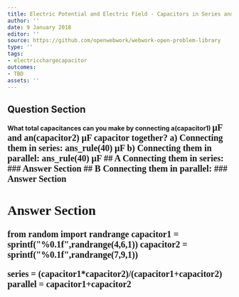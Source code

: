 ```yaml
---
title: Electric Potential and Electric Field - Capacitors in Series and Parallel
author: ''
date: 9 January 2018
editor: ''
source: https://github.com/openwebwork/webwork-open-problem-library
type: ''
tags:
- electricchargecapacitor
outcomes:
- TBD
assets: ''
---
```


## Question Section 

<b>
What total capacitances can you make by connecting a(capacitor1) <span style="font-family: 'Times'; font-size: 20px";>&mu;F<span> and an(capacitor2) <span style="font-family: 'Times'; font-size: 20px";>&mu;F<span> capacitor together?
a) Connecting them in series:
ans_rule(40) <span style="font-family: 'Times'; font-size: 20px";>&mu;F<span>
b) Connecting them in parallel:
ans_rule(40) <span style="font-family: 'Times'; font-size: 20px";>&mu;F<span>
## A
Connecting them in series:
### Answer Section
## B
Connecting them in parallel:
### Answer Section


## Answer Section

from random import randrange
capacitor1 = sprintf("%0.1f",randrange(4,6,1))
capacitor2 = sprintf("%0.1f",randrange(7,9,1))

series = (capacitor1*capacitor2)/(capacitor1+capacitor2)
parallel = capacitor1+capacitor2